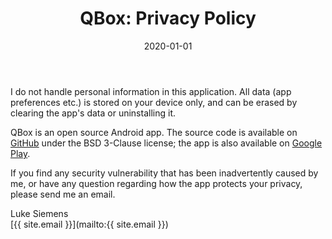 ﻿---
layout: page
title: "QBox: Privacy Policy"
permalink: /privacy-policy/
header_exception: true
date: 2020-01-01
---


I do not handle personal information in this application. All data (app preferences etc.) is stored on your device only, and can be erased by clearing the app's data or uninstalling it.

QBox is an open source Android app. The source code is available on [GitHub](https://github.com/lsiemens/QBox) under the BSD 3-Clause license; the app is also available on [Google Play](https://play.google.com/store/apps/details?id=com.lsiemens.Qbox).

If you find any security vulnerability that has been inadvertently caused by me, or have any question regarding how the app protects your privacy, please send me an email.

Luke Siemens <br>
[{{ site.email }}](mailto:{{ site.email }})
